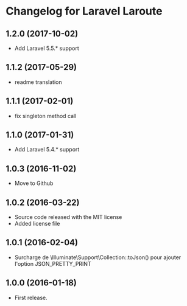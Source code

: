 Changelog for Laravel Laroute
=============================

1.2.0 (2017-10-02)
------------------

- Add Laravel 5.5.* support

1.1.2 (2017-05-29)
------------------

- readme translation

1.1.1 (2017-02-01)
------------------

- fix singleton method call

1.1.0 (2017-01-31)
------------------

- Add Laravel 5.4.* support

1.0.3 (2016-11-02)
------------------

- Move to Github

1.0.2 (2016-03-22)
------------------

- Source code released with the MIT license
- Added license file

1.0.1 (2016-02-04)
------------------

- Surcharge de \Illuminate\Support\Collection::toJson()
  pour ajouter l'option JSON_PRETTY_PRINT

1.0.0 (2016-01-18)
------------------

- First release.
